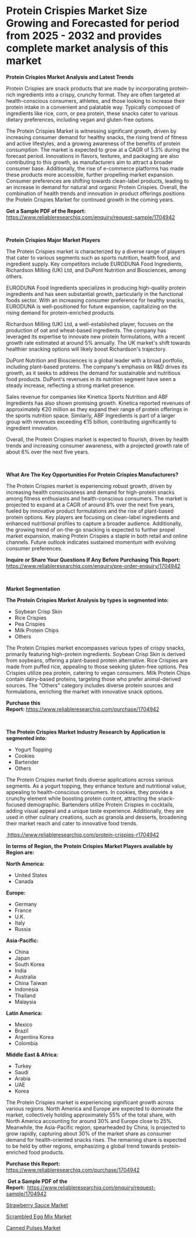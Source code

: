 <p><h1>Protein Crispies Market Size Growing and Forecasted for period from 2025 - 2032 and provides complete market analysis of this market</h1></p><p><strong>Protein Crispies Market Analysis and Latest Trends</strong></p>
<p><p>Protein Crispies are snack products that are made by incorporating protein-rich ingredients into a crispy, crunchy format. They are often targeted at health-conscious consumers, athletes, and those looking to increase their protein intake in a convenient and palatable way. Typically composed of ingredients like rice, corn, or pea protein, these snacks cater to various dietary preferences, including vegan and gluten-free options.</p><p>The Protein Crispies Market is witnessing significant growth, driven by increasing consumer demand for healthy snacks, the rising trend of fitness and active lifestyles, and a growing awareness of the benefits of protein consumption. The market is expected to grow at a CAGR of 5.3% during the forecast period. Innovations in flavors, textures, and packaging are also contributing to this growth, as manufacturers aim to attract a broader consumer base. Additionally, the rise of e-commerce platforms has made these products more accessible, further propelling market expansion. Consumer preferences are shifting towards clean-label products, leading to an increase in demand for natural and organic Protein Crispies. Overall, the combination of health trends and innovation in product offerings positions the Protein Crispies Market for continued growth in the coming years.</p></p>
<p><strong>Get a Sample PDF of the Report:&nbsp;</strong> <a href="https://www.reliableresearchiq.com/enquiry/request-sample/1704942?utm_campaign=1900&utm_medium=2&utm_source=Github&utm_content=ia&utm_term=14022025&utm_id=protein-crispies">https://www.reliableresearchiq.com/enquiry/request-sample/1704942</a></p>
<p>&nbsp;</p>
<p><strong>Protein Crispies Major Market Players</strong></p>
<p><p>The Protein Crispies market is characterized by a diverse range of players that cater to various segments such as sports nutrition, health food, and ingredient supply. Key competitors include EURODUNA Food Ingredients, Richardson Milling (UK) Ltd, and DuPont Nutrition and Biosciences, among others.</p><p>EURODUNA Food Ingredients specializes in producing high-quality protein ingredients and has seen substantial growth, particularly in the functional foods sector. With an increasing consumer preference for healthy snacks, EURODUNA is well-positioned for future expansion, capitalizing on the rising demand for protein-enriched products.</p><p>Richardson Milling (UK) Ltd, a well-established player, focuses on the production of oat and wheat-based ingredients. The company has leveraged its expertise to innovate new protein formulations, with a recent growth rate estimated at around 5% annually. The UK market's shift towards healthier snacking options will likely boost Richardson's trajectory.</p><p>DuPont Nutrition and Biosciences is a global leader with a broad portfolio, including plant-based proteins. The company's emphasis on R&D drives its growth, as it seeks to address the demand for sustainable and nutritious food products. DuPont's revenues in its nutrition segment have seen a steady increase, reflecting a strong market presence.</p><p>Sales revenue for companies like Kinetica Sports Nutrition and ABF Ingredients has also shown promising growth. Kinetica reported revenues of approximately €20 million as they expand their range of protein offerings in the sports nutrition space. Similarly, ABF Ingredients is part of a larger group with revenues exceeding €15 billion, contributing significantly to ingredient innovation.</p><p>Overall, the Protein Crispies market is expected to flourish, driven by health trends and increasing consumer awareness, with a projected growth rate of about 6% over the next five years.</p></p>
<p>&nbsp;</p>
<p><strong>What Are The Key Opportunities For Protein Crispies Manufacturers?</strong></p>
<p><p>The Protein Crispies market is experiencing robust growth, driven by increasing health consciousness and demand for high-protein snacks among fitness enthusiasts and health-conscious consumers. The market is projected to expand at a CAGR of around 8% over the next five years, fueled by innovative product formulations and the rise of plant-based protein options. Key players are focusing on clean-label ingredients and enhanced nutritional profiles to capture a broader audience. Additionally, the growing trend of on-the-go snacking is expected to further propel market expansion, making Protein Crispies a staple in both retail and online channels. Future outlook indicates sustained momentum with evolving consumer preferences.</p></p>
<p><strong>Inquire or Share Your Questions If Any Before Purchasing This Report:</strong> <a href="https://www.reliableresearchiq.com/enquiry/pre-order-enquiry/1704942?utm_campaign=1900&utm_medium=2&utm_source=Github&utm_content=ia&utm_term=14022025&utm_id=protein-crispies">https://www.reliableresearchiq.com/enquiry/pre-order-enquiry/1704942</a></p>
<p>&nbsp;</p>
<p><strong>Market Segmentation</strong></p>
<p><strong>The Protein Crispies Market Analysis by types is segmented into:</strong></p>
<p><ul><li>Soybean Crisp Skin</li><li>Rice Crispies</li><li>Pea Crispies</li><li>Milk Protein Chips</li><li>Others</li></ul></p>
<p><p>The Protein Crispies market encompasses various types of crispy snacks, primarily featuring high-protein ingredients. Soybean Crisp Skin is derived from soybeans, offering a plant-based protein alternative. Rice Crispies are made from puffed rice, appealing to those seeking gluten-free options. Pea Crispies utilize pea protein, catering to vegan consumers. Milk Protein Chips contain dairy-based proteins, targeting those who prefer animal-derived sources. The "Others" category includes diverse protein sources and formulations, enriching the market with innovative snack options.</p></p>
<p><strong>Purchase this Report:&nbsp;</strong><a href="https://www.reliableresearchiq.com/purchase/1704942?utm_campaign=1900&utm_medium=2&utm_source=Github&utm_content=ia&utm_term=14022025&utm_id=protein-crispies">https://www.reliableresearchiq.com/purchase/1704942</a></p>
<p>&nbsp;</p>
<p><strong>The Protein Crispies Market Industry Research by Application is segmented into:</strong></p>
<p><ul><li>Yogurt Topping</li><li>Cookies</li><li>Bartender</li><li>Others</li></ul></p>
<p><p>The Protein Crispies market finds diverse applications across various segments. As a yogurt topping, they enhance texture and nutritional value, appealing to health-conscious consumers. In cookies, they provide a crunchy element while boosting protein content, attracting the snack-focused demographic. Bartenders utilize Protein Crispies in cocktails, adding visual appeal and a unique taste experience. Additionally, they are used in other culinary creations, such as granola and desserts, broadening their market reach and cater to innovative food trends.</p></p>
<p><a href="https://www.reliableresearchiq.com/protein-crispies-r1704942?utm_campaign=1900&utm_medium=2&utm_source=Github&utm_content=ia&utm_term=14022025&utm_id=protein-crispies">&nbsp;https://www.reliableresearchiq.com/protein-crispies-r1704942</a></p>
<p><strong>In terms of Region, the Protein Crispies Market Players available by Region are:</strong></p>
<p>
    <p> <strong> North America: </strong>
        <ul>
            <li>United States</li>
            <li>Canada</li>
        </ul>
        </p> 
    <p> <strong> Europe: </strong>
        <ul>
            <li>Germany</li>
            <li>France</li>
            <li>U.K.</li>
            <li>Italy</li>
            <li>Russia</li>
        </ul>
        </p> 
    <p> <strong> Asia-Pacific: </strong>
        <ul>
            <li>China</li>
            <li>Japan</li>
            <li>South Korea</li>
            <li>India</li>
            <li>Australia</li>
            <li>China Taiwan</li>
            <li>Indonesia</li>
            <li>Thailand</li>
            <li>Malaysia</li>
        </ul>
        </p> 
    <p> <strong> Latin America: </strong>
        <ul>
            <li>Mexico</li>
            <li>Brazil</li>
            <li>Argentina Korea</li>
            <li>Colombia</li>
        </ul>
        </p> 
    <p> <strong> Middle East & Africa: </strong>
        <ul>
            <li>Turkey</li>
            <li>Saudi</li>
            <li>Arabia</li>
            <li>UAE</li>
            <li>Korea</li>
        </ul>
    </p>
    </p>
<p><p>The Protein Crispies market is experiencing significant growth across various regions. North America and Europe are expected to dominate the market, collectively holding approximately 55% of the total share, with North America accounting for around 30% and Europe close to 25%. Meanwhile, the Asia-Pacific region, spearheaded by China, is projected to grow rapidly, capturing about 30% of the market share as consumer demand for health-oriented snacks rises. The remaining share is expected to be held by other regions, emphasizing a global trend towards protein-enriched food products.</p></p>
<p><strong>Purchase this Report: </strong><a href="https://www.reliableresearchiq.com/purchase/1704942?utm_campaign=1900&utm_medium=2&utm_source=Github&utm_content=ia&utm_term=14022025&utm_id=protein-crispies">https://www.reliableresearchiq.com/purchase/1704942</a></p>
<p>&nbsp;<strong>Get a Sample PDF of the Report:&nbsp;&nbsp;</strong><a href="https://www.reliableresearchiq.com/enquiry/request-sample/1704942?utm_campaign=1900&utm_medium=2&utm_source=Github&utm_content=ia&utm_term=14022025&utm_id=protein-crispies">https://www.reliableresearchiq.com/enquiry/request-sample/1704942</a></p>
<p><strong></strong></p>
<p><p><a href="https://github.com/bokerraaenc7/Market-Research-Report-List-1/blob/main/strawberry-sauce-market.md?utm_campaign=1900&utm_medium=2&utm_source=Github&utm_content=ia&utm_term=14022025&utm_id=protein-crispies">Strawberry Sauce Market</a></p><p><a href="https://github.com/msiyahhonzo46/Market-Research-Report-List-1/blob/main/scrambled-egg-mix-market.md?utm_campaign=1900&utm_medium=2&utm_source=Github&utm_content=ia&utm_term=14022025&utm_id=protein-crispies">Scrambled Egg Mix Market</a></p><p><a href="https://github.com/sharphadan/Market-Research-Report-List-1/blob/main/canned-pulses-market.md?utm_campaign=1900&utm_medium=2&utm_source=Github&utm_content=ia&utm_term=14022025&utm_id=protein-crispies">Canned Pulses Market</a></p></p>